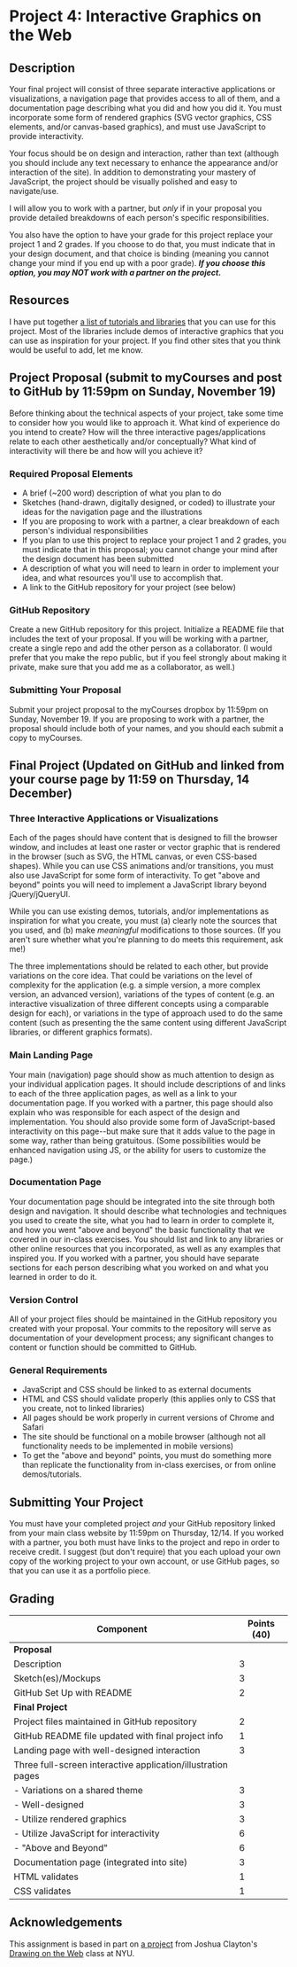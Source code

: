 # Project 4: Interactive Graphics on the Web

## Description
Your final project will consist of three separate interactive applications or visualizations, a navigation page that provides access to all of them, and a documentation page describing what you did and how you did it. You must incorporate some form of rendered graphics (SVG vector graphics, CSS elements, and/or canvas-based graphics), and must use JavaScript to provide interactivity. 

Your focus should be on design and interaction, rather than text (although you should include any text necessary to enhance the appearance and/or interaction of the site). In addition to demonstrating your mastery of JavaScript, the project should be visually polished and easy to navigate/use. 

I will allow you to work with a partner, but *only* if in your proposal you provide detailed breakdowns of each person's specific responsibilities. 

You also have the option to have your grade for this project replace your project 1 and 2 grades. If you choose to do that, you must indicate that in your design document, and that choice is binding (meaning you cannot change your mind if you end up with a poor grade). ***If you choose this option, you may NOT work with a partner on the project.***

## Resources
I have put together [a list of tutorials and libraries](project4-resources.md) that you can use for this project. Most of the libraries include demos of interactive graphics that you can use as inspiration for your project. If you find other sites that you think would be useful to add, let me know.  

## Project Proposal (submit to myCourses and post to GitHub by 11:59pm on Sunday, November 19)
Before thinking about the technical aspects of your project, take some time to consider how you would like to approach it. What kind of experience do you intend to create? How will the three interactive pages/applications relate to each other aesthetically and/or conceptually? What kind of interactivity will there be and how will you achieve it?

### Required Proposal Elements

- A brief (~200 word) description of what you plan to do
- Sketches (hand-drawn, digitally designed, or coded) to illustrate your ideas for the navigation page and the illustrations
- If you are proposing to work with a partner, a clear breakdown of each person's individual responsibilities
- If you plan to use this project to replace your project 1 and 2 grades, you must indicate that in this proposal; you cannot change your mind after the design document has been submitted
- A description of what you will  need to learn in order to implement your idea, and what resources you'll use to accomplish that. 
- A link to the GitHub repository for your project (see below)

### GitHub Repository
Create a new GitHub repository for this project. Initialize a README file that includes the text of your proposal. If you will be working with a partner, create a single repo and add the other person as a collaborator. (I would prefer that you make the repo public, but if you feel strongly about making it private, make sure that you add me as a collaborator, as well.) 

### Submitting Your Proposal
Submit your project proposal to the myCourses dropbox by 11:59pm on Sunday, November 19. If you are proposing to work with a partner, the proposal should include both of your names, and you should each submit a copy to myCourses.

## Final Project (Updated on GitHub and linked from your course page by 11:59 on Thursday, 14 December)

### Three Interactive Applications or Visualizations
Each of the pages should have content that is designed to fill the browser window, and includes at least one raster or vector graphic that is rendered in the browser (such as SVG, the HTML canvas, or even CSS-based shapes). While you can use CSS animations and/or transitions, you must also use JavaScript for some form of interactivity. To get "above and beyond" points you will need to implement a JavaScript library beyond jQuery/jQueryUI. 

While you can use existing demos, tutorials, and/or implementations as inspiration for what you create, you must (a) clearly note the sources that you used, and (b) make *meaningful* modifications to those sources. (If you aren't sure whether what you're planning to do meets this requirement, ask me!)

The three implementations should be related to each other, but provide variations on the core idea. That could be variations on the level of complexity for the application (e.g. a simple version, a more complex version, an advanced version), variations of the types of content (e.g. an interactive visualization of three different concepts using a comparable design for each), or variations in the type of approach used to do the same content (such as presenting the the same content using different JavaScript libraries, or different graphics formats). 

### Main Landing Page
Your main (navigation) page should show as much attention to design as your individual application pages. It should include descriptions of and links to each of the three application pages, as well as a link to your documentation page. If you worked with a partner, this page should also explain who was responsible for each aspect of the design and implementation.  You should also provide some form of JavaScript-based interactivity on this page--but make sure that it adds value to the page in some way, rather than being gratuitous. (Some possibilities would be enhanced navigation using JS, or the ability for users to customize the page.)

### Documentation Page
Your documentation page should be integrated into the site through both design and navigation. It should describe what technologies and techniques you used to create the site, what you had to learn in order to complete it, and how you went "above and beyond" the basic functionality that we covered in our in-class exercises. You should list and link to any libraries or other online resources that you incorporated, as well as any examples that inspired you. If you worked with a partner, you should have separate sections for each person describing what you worked on and what you learned in order to do it. 

### Version Control
All of your project files should be maintained in the GitHub repository you created with your proposal. Your commits to the repository will serve as documentation of your development process; any significant changes to content or function should be committed to GitHub. 

### General Requirements
- JavaScript and CSS should be linked to as external documents
- HTML and CSS should validate properly (this applies only to CSS that you create, not to linked libraries)
- All pages should be work properly in current versions of Chrome and Safari
- The site should be functional on a mobile browser (although not all functionality needs to be implemented in mobile versions)
- To get the "above and beyond" points, you must do something more than replicate the functionality from in-class exercises, or from online demos/tutorials. 

## Submitting Your Project
You must have your completed project *and* your GitHub repository linked from your main class website by 11:59pm on Thursday, 12/14. If you worked with a partner, you both must have links to the project and repo in order to receive credit. I suggest (but don't require) that you each upload your own copy of the working project to your own account, or use GitHub pages, so that you can use it as a portfolio piece. 

## Grading
Component | Points (40) |
--------- | --------------------------- |
**Proposal** ||
Description | 3 |
Sketch(es)/Mockups | 3 |
GitHub Set Up with README | 2 |
**Final Project** ||
Project files maintained in GitHub repository | 2 |
GitHub README file updated with final project info | 1 | 
Landing page with well-designed interaction | 3 |
Three full-screen interactive application/illustration pages ||
\- Variations on a shared theme | 3 |
\- Well-designed | 3 |
\- Utilize rendered graphics | 3 |
\- Utilize JavaScript for interactivity | 6 |
\- "Above and Beyond" | 6 |
Documentation page (integrated into site) | 3 |
HTML validates | 1 |
CSS validates | 1 |



## Acknowledgements
This assignment is based in part on [a project](http://cs.nyu.edu/courses/spring17/CSCI-UA.0380-002/assignments/final-project/) from Joshua Clayton's [Drawing on the Web](http://cs.nyu.edu/courses/spring17/CSCI-UA.0380-002/) class at NYU. 
